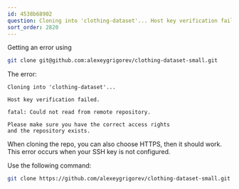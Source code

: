 ```yaml
---
id: 4538b68902
question: Cloning into 'clothing-dataset'... Host key verification failed.
sort_order: 2820
---
```



Getting an error using 

```bash
git clone git@github.com:alexeygrigorev/clothing-dataset-small.git
```

The error:

```
Cloning into 'clothing-dataset'...

Host key verification failed.

fatal: Could not read from remote repository.

Please make sure you have the correct access rights
and the repository exists.
```


When cloning the repo, you can also choose HTTPS, then it should work. This error occurs when your SSH key is not configured.

Use the following command:

```bash
git clone https://github.com/alexeygrigorev/clothing-dataset-small.git
```